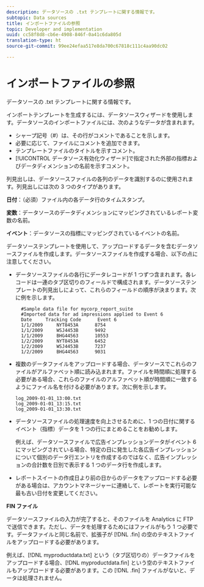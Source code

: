 ```yaml
---
description: データソースの .txt テンプレートに関する情報です。
subtopic: Data sources
title: インポートファイルの参照
topic: Developer and implementation
uuid: cc58f8d8-cb6e-4908-846f-0a41c6da805d
translation-type: ht
source-git-commit: 99ee24efaa517e8da700c67818c111c4aa90dc02

---
```



# インポートファイルの参照

データソースの .txt テンプレートに関する情報です。

インポートテンプレートを生成するには、データソースウィザードを使用します。データソースのインポートファイルには、次のようなデータが含まれます。

* シャープ記号（#）は、その行がコメントであることを示します。
* 必要に応じて、ファイルにコメントを追加できます。
* テンプレートファイルのタイトルを示すコメント。
* [!UICONTROL データソース有効化ウィザード]で指定された外部の指標およびデータディメンションの名前を示すコメント。

列見出しは、データソースファイルの各列のデータを識別するのに使用されます。列見出しには次の 3 つのタイプがあります。

**日付**：（必須）ファイル内の各データ行のタイムスタンプ。

**変数**：データソースのデータディメンションにマッピングされているレポート変数の名前。

**イベント**：データソースの指標にマッピングされているイベントの名前。

データソーステンプレートを使用して、アップロードするデータを含むデータソースファイルを作成します。データソースファイルを作成する場合、以下の点に注意してください。

* データソースファイルの各行にデータレコードが 1 つずつ含まれます。各レコードは一連のタブ区切りのフィールドで構成されます。データソーステンプレートの列見出しによって、これらのフィールドの順序が決まります。次に例を示します。

   ```
     #Sample data file for mycorp_report_suite 
     #Imported data for ad impressions applied to Event 6
     Date     Tracking Code      Event 6 
     1/1/2009     NYT8453A      8754
     1/1/2009     WSJ4453B      9492
     1/1/2009     BHG44563      10553
     1/2/2009     NYT8453A      6452
     1/2/2009     WSJ4453B      7237
     1/2/2009     BHG44563      9031
   ```

* 複数のデータファイルをアップロードする場合、データソースでこれらのファイルがアルファベット順に読み込まれます。ファイルを時間順に処理する必要がある場合、これらのファイルのアルファベット順が時間順に一致するようにファイル名を付ける必要があります。次に例を示します。

   ```
   log_2009-01-01_13:00.txt
   log_2009-01-01_13:15.txt
   log_2009-01-01_13:30.txt
   ```

* データソースファイルの処理速度を向上させるために、1 つの日付に関するイベント（指標）データを 1 つの行にまとめることをお勧めします。

   例えば、データソースファイルで広告インプレッションデータがイベント 6 にマッピングされている場合、特定の日に発生した各広告インプレッションについて個別のデータ行エントリを作成するのではなく、広告インプレッションの合計数を日別で表示する 1 つのデータ行を作成します。
* レポートスイートの作成日より前の日からのデータをアップロードする必要がある場合は、アカウントマネージャーに連絡して、レポートを実行可能な最も古い日付を変更してください。

**FIN ファイル**

データソースファイルの入力が完了すると、そのファイルを Analytics に FTP で送信できます。ただし、データを処理するためにはファイルがもう 1 つ必要です。データファイルと同じ名前で、拡張子が [!DNL .fin] の空のテキストファイルをアップロードする必要があります。

例えば、[!DNL myproductdata.txt] という（タブ区切りの）データファイルをアップロードする場合、[!DNL myproductdata.fin] という空のテキストファイルもアップロードする必要があります。この [!DNL .fin] ファイルがないと、データは処理されません。
